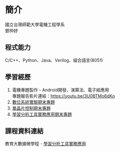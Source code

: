 # 簡介
國立台灣師範大學電機工程學系  
鄧仲妤

## 程式能力
C/C++、Python、Java、Verilog、組合語言(8051)
## 學習經歷
1. 電機專題製作 - Android開發、演算法、電子紙應用  
   專題報告影片連結：https://youtu.be/3U0BTMo6dKo  
2. [數位系統實驗期末專題](https://github.com/deng41075010h/EE/tree/main/Digital%20System%20Lab)
3. [單晶片控制期末專題](https://github.com/deng41075010h/EE/tree/main/SingleChip%20Control)
4. [學習分析工具實務應用期末專題](https://github.com/deng41075010h/LAT/tree/main/final%20project)

## 課程資料連結
教育大數據微學程 - [學習分析工具實務應用](https://github.com/deng41075010h/LAT)

